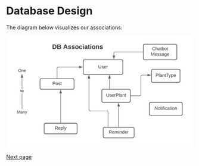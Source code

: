 # Database Design 

The diagram below visualizes our associations:

![Database Diagram](associations.png "Associations")

[Next page](archeticture.md)